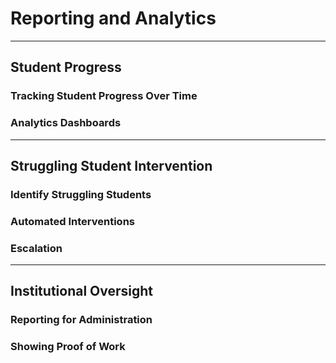 # Reporting and Analytics

---

## Student Progress

### Tracking Student Progress Over Time

### Analytics Dashboards

---

## Struggling Student Intervention

### Identify Struggling Students

### Automated Interventions

### Escalation

---

## Institutional Oversight

### Reporting for Administration

### Showing Proof of Work